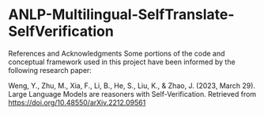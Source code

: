 # ANLP-Multilingual-SelfTranslate-SelfVerification

References and Acknowledgments
Some portions of the code and conceptual framework used in this project have been informed by the following research paper:

Weng, Y., Zhu, M., Xia, F., Li, B., He, S., Liu, K., & Zhao, J. (2023, March 29). Large Language Models are reasoners with Self-Verification. Retrieved from https://doi.org/10.48550/arXiv.2212.09561
